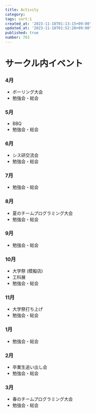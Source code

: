 ```yaml
---
title: Activity
category:
tags: sort:1
created_at: '2023-11-18T01:13:15+09:00'
updated_at: '2023-11-18T01:52:20+09:00'
published: true
number: 763
---
```


# サークル内イベント
### 4月
- ボーリング大会
- 勉強会・総会
### 5月
- BBQ
- 勉強会・総会
### 6月
- シス研交流会
- 勉強会・総会
### 7月
- 勉強会・総会
### 8月
- 夏のチームプログラミング大会
- 勉強会・総会
### 9月
- 勉強会・総会
### 10月
- 大学祭 (模擬店)
- 工科展
- 勉強会・総会
### 11月
- 大学祭打ち上げ
- 勉強会・総会
### 1月
- 勉強会・総会
### 2月
- 卒業生追い出し会
- 勉強会・総会
### 3月
- 春のチームプログラミング大会
- 勉強会・総会

